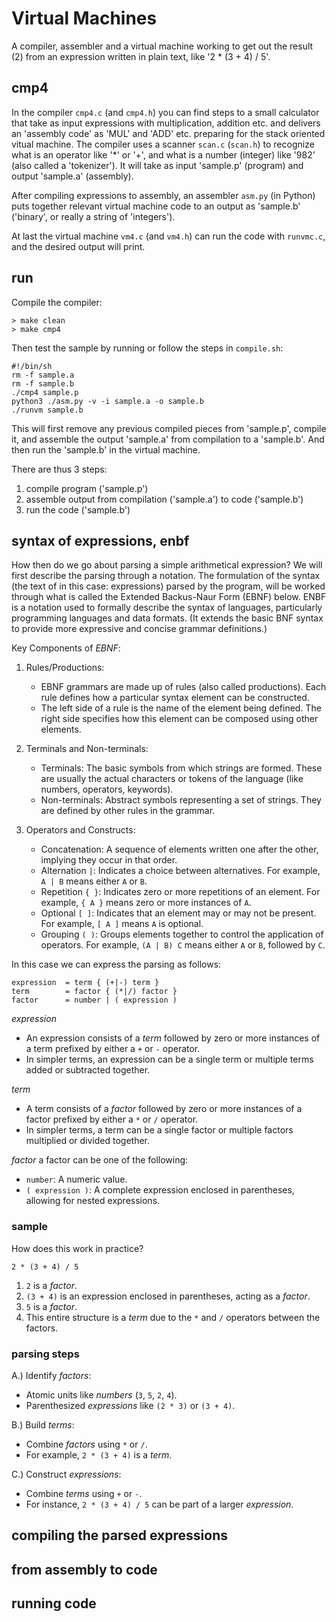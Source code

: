 # Virtual Machines

A compiler, assembler and a virtual machine working to get out
the result (2) from an expression written in plain text, like
'2 * (3 + 4) / 5'.

## cmp4

In the compiler `cmp4.c` (and `cmp4.h`) you can find steps to a small
calculator that take as input expressions with multiplication, addition
etc. and delivers an 'assembly code' as 'MUL' and 'ADD' etc. preparing
for the stack oriented vitual machine. The compiler uses a scanner
`scan.c` (`scan.h`) to recognize what is an operator like '*' or '+',
and what is a number (integer) like '982' (also called a 'tokenizer').
It will take as input 'sample.p' (program) and output 'sample.a'
(assembly).

After compiling expressions to assembly, an assembler `asm.py` (in Python)
puts together relevant virtual machine code to an output as 'sample.b'
('binary', or really a string of 'integers').

At last the virtual machine `vm4.c` (and `vm4.h`) can run the code with
`runvmc.c`, and the desired output will print.

## run

Compile the compiler:

```shell
> make clean
> make cmp4
```

Then test the sample by running or follow the steps in `compile.sh`:

```shell
#!/bin/sh
rm -f sample.a
rm -f sample.b
./cmp4 sample.p
python3 ./asm.py -v -i sample.a -o sample.b
./runvm sample.b
```

This will first remove any previous compiled pieces from 'sample.p',
compile it, and assemble the output 'sample.a' from compilation to
a 'sample.b'. And then run the 'sample.b' in the virtual machine.

There are thus 3 steps:
1. compile program ('sample.p')
2. assemble output from compilation ('sample.a') to code ('sample.b')
3. run the code ('sample.b')


## syntax of expressions, enbf

How then do we go about parsing a simple arithmetical expression?
We will first describe the parsing through a notation.
The formulation of the syntax (the text of in this case: expressions)
parsed by the program, will be worked through what is called the
Extended Backus-Naur Form (EBNF) below. ENBF is a notation used
to formally describe the syntax of languages, particularly
programming languages and data formats.
(It extends the basic BNF syntax to provide more expressive and
concise grammar definitions.)

Key Components of *EBNF*:

1. Rules/Productions:
   - EBNF grammars are made up of rules (also called productions).
   Each rule defines how a particular syntax element can be constructed.
   - The left side of a rule is the name of the element being defined.
   The right side specifies how this element can be composed using other
   elements.

2. Terminals and Non-terminals:
   - Terminals: The basic symbols from which strings are formed.
   These are usually the actual characters or tokens of the language
   (like numbers, operators, keywords).
   - Non-terminals: Abstract symbols representing a set of strings.
   They are defined by other rules in the grammar.

3. Operators and Constructs:
   - Concatenation: A sequence of elements written one after the other,
   implying they occur in that order.
   - Alternation `|`: Indicates a choice between alternatives.
   For example, `A | B` means either `A` or `B`.
   - Repetition `{ }`: Indicates zero or more repetitions of an element.
   For example, `{ A }` means zero or more instances of `A`.
   - Optional `[ ]`: Indicates that an element may or may not be present.
   For example, `[ A ]` means `A` is optional.
   - Grouping `( )`: Groups elements together to control the application
   of operators. For example, `(A | B) C` means either `A` or `B`,
   followed by `C`.

In this case we can express the parsing as follows:

```ebnf
expression	= term { (+|-) term }
term		= factor { (*|/) factor }
factor		= number | ( expression )
```

*expression*
 * An expression consists of a *term* followed by zero or more
   instances of a term prefixed by either a `+` or `-` operator.
 * In simpler terms, an expression can be a single term or
   multiple terms added or subtracted together.

*term*
 * A term consists of a *factor* followed by zero or more
   instances of a factor prefixed by either a `*` or `/` operator.
 * In simpler terms, a term can be a single factor or
   multiple factors multiplied or divided together.

*factor*
a factor can be one of the following:
 * `number`: A numeric value.
 * `( expression )`: A complete expression enclosed in
   parentheses, allowing for nested expressions.


### sample

How does this work in practice?

```text
2 * (3 + 4) / 5
```
1. `2` is a *factor*.
2. `(3 + 4)` is an expression enclosed in parentheses, acting as a *factor*.
3. `5` is a *factor*.
4. This entire structure is a *term* due to the `*` and `/` operators between the factors.


### parsing steps

A.) Identify *factors*:
 * Atomic units like *numbers* (`3`, `5`, `2`, `4`).
 * Parenthesized *expressions* like `(2 * 3)` or `(3 + 4)`.

B.) Build *terms*:
 * Combine *factors* using `*` or `/`.
 * For example, `2 * (3 + 4)` is a *term*.

C.) Construct *expressions*:
 * Combine *terms* using `+` or `-`.
 * For instance, `2 * (3 + 4) / 5` can be part of a larger *expression*.


## compiling the parsed expressions



## from assembly to code

## running code

